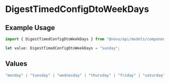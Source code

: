 # DigestTimedConfigDtoWeekDays

## Example Usage

```typescript
import { DigestTimedConfigDtoWeekDays } from "@novu/api/models/components";

let value: DigestTimedConfigDtoWeekDays = "sunday";
```

## Values

```typescript
"monday" | "tuesday" | "wednesday" | "thursday" | "friday" | "saturday" | "sunday"
```